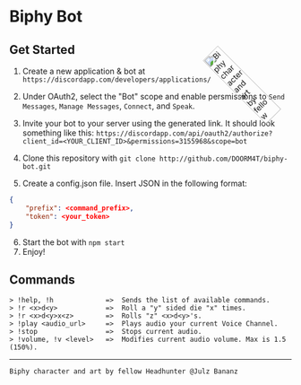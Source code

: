 # Biphy Bot

## Get Started

1. Create a new application & bot at `https://discordapp.com/developers/applications/`

2. Under OAuth2, select the "Bot" scope and enable persmissions to `Send Messages`, `Manage Messages`, `Connect`, and `Speak`. 

3. Invite your bot to your server using the generated link. It should look something like this: `https://discordapp.com/api/oauth2/authorize?client_id=<YOUR_CLIENT_ID>&permissions=3155968&scope=bot`

4. Clone this repository with `git clone http://github.com/DOORM4T/biphy-bot.git`

5. Create a config.json file. Insert JSON in the following format:
```JSON
{
    "prefix": <command_prefix>,
    "token": <your_token>
}
```

6. Start the bot with `npm start`
7. Enjoy!

## Commands

```
> !help, !h             =>  Sends the list of available commands.
> !r <x>d<y>            =>  Roll a "y" sided die "x" times.
> !r <x>d<y>x<z>        =>  Rolls "z" <x>d<y>'s.
> !play <audio_url>     =>  Plays audio your current Voice Channel.
> !stop                 =>  Stops current audio.
> !volume, !v <level>   =>  Modifies current audio volume. Max is 1.5 (150%).
```

<img id="biphy" alt="Biphy character and art by fellow Headhunter @Julz Bananz" src="https://cdn.discordapp.com/attachments/588918874272038932/613085069824884899/Biphy.png" width=200 style="width:20%;position: absolute;top:0;right:-60px;transform:rotate(-45deg)">
<hr>

`Biphy character and art by fellow Headhunter @Julz Bananz`
